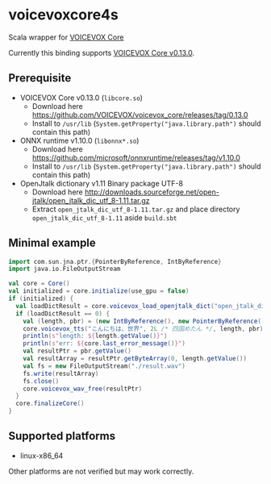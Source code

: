 # voicevoxcore4s
Scala wrapper for [VOICEVOX Core](https://github.com/VOICEVOX/voicevox_core)

Currently this binding supports [VOICEVOX Core v0.13.0](https://github.com/VOICEVOX/voicevox_core/tree/0.13.0).

## Prerequisite

- VOICEVOX Core v0.13.0 (`libcore.so`)
  - Download here https://github.com/VOICEVOX/voicevox_core/releases/tag/0.13.0
  - Install to `/usr/lib` (`System.getProperty("java.library.path")` should contain this path)
- ONNX runtime v1.10.0 (`libonnx*.so`)
  - Download here https://github.com/microsoft/onnxruntime/releases/tag/v1.10.0
  - Install to `/usr/lib` (`System.getProperty("java.library.path")` should contain this path)
- OpenJtalk dictionary v1.11 Binary package UTF-8
  - Download here http://downloads.sourceforge.net/open-jtalk/open_jtalk_dic_utf_8-1.11.tar.gz
  - Extract `open_jtalk_dic_utf_8-1.11.tar.gz` and place directory `open_jtalk_dic_utf_8-1.11` aside `build.sbt`

## Minimal example

```scala
import com.sun.jna.ptr.{PointerByReference, IntByReference}
import java.io.FileOutputStream

val core = Core()
val initialized = core.initialize(use_gpu = false)
if (initialized) {
  val loadDictResult = core.voicevox_load_openjtalk_dict("open_jtalk_dic_utf_8-1.11")
  if (loadDictResult == 0) {
    val (length, pbr) = (new IntByReference(), new PointerByReference())
    core.voicevox_tts("こんにちは、世界", 2L /* 四国めたん */, length, pbr)
    println(s"length: ${length.getValue()}")
    println(s"err: ${core.last_error_message()}")
    val resultPtr = pbr.getValue()
    val resultArray = resultPtr.getByteArray(0, length.getValue())
    val fs = new FileOutputStream("./result.wav")
    fs.write(resultArray)
    fs.close()
    core.voicevox_wav_free(resultPtr)
  }
  core.finalizeCore()
}
```

## Supported platforms

- linux-x86_64

Other platforms are not verified but may work correctly.
